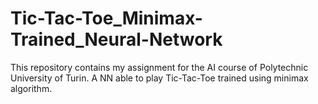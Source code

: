 # Tic-Tac-Toe_Minimax-Trained_Neural-Network
This repository contains my assignment for the AI course of Polytechnic University of Turin. A NN able to play Tic-Tac-Toe trained using minimax algorithm.
